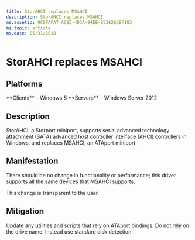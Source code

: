 ```yaml
---
title: StorAHCI replaces MSAHCI
description: StorAHCI replaces MSAHCI
ms.assetid: 9C6FAFA7-A6B3-4D3A-94EE-B53626DBF183
ms.topic: article
ms.date: 05/31/2018
---
```


# StorAHCI replaces MSAHCI

## Platforms

<dl> **Clients** – Windows 8  
**Servers** – Windows Server 2012  
</dl>

## Description

StorAHCI, a Storport miniport, supports serial advanced technology attachment (SATA) advanced host controller interface (AHCI) controllers in Windows, and replaces MSAHCI, an ATAport miniport.

## Manifestation

There should be no change in functionality or performance; this driver supports all the same devices that MSAHCI supports.

This change is transparent to the user.

## Mitigation

Update any utilities and scripts that rely on ATAport bindings. Do not rely on the drive name. Instead use standard disk detection.

 

 




